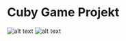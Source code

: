# Cuby Game Projekt #
![alt text](https://i.gyazo.com/4fe8705f1c3e9b82fb8e0a3cfb656484.png)
![alt text](https://i.gyazo.com/f83c8e63e8f4783a14427b0c8d3ec43d.png)

